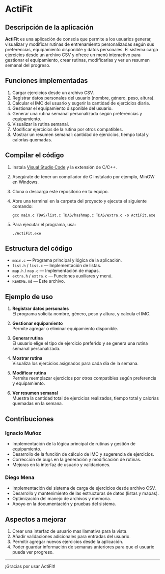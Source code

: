 # ActiFit

## Descripción de la aplicación
**ActiFit** es una aplicación de consola que permite a los usuarios generar, visualizar y modificar rutinas de entrenamiento personalizadas según sus preferencias, equipamiento disponible y datos personales. El sistema carga ejercicios desde un archivo CSV y ofrece un menú interactivo para gestionar el equipamiento, crear rutinas, modificarlas y ver un resumen semanal del progreso.

## Funciones implementadas
1. Cargar ejercicios desde un archivo CSV.
2. Registrar datos personales del usuario (nombre, género, peso, altura).
3. Calcular el IMC del usuario y sugerir la cantidad de ejercicios diaria.
4. Gestionar el equipamiento disponible del usuario.
5. Generar una rutina semanal personalizada según preferencias y equipamiento.
6. Visualizar la rutina semanal.
7. Modificar ejercicios de la rutina por otros compatibles.
8. Mostrar un resumen semanal: cantidad de ejercicios, tiempo total y calorías quemadas.

## Compilar el código 

1. Instala [Visual Studio Code](https://code.visualstudio.com/) y la extensión de C/C++.
2. Asegúrate de tener un compilador de C instalado por ejemplo, MinGW en Windows.
3. Clona o descarga este repositorio en tu equipo.
4. Abre una terminal en la carpeta del proyecto y ejecuta el siguiente comando:

    ```
    gcc main.c TDAS/list.c TDAS/hashmap.c TDAS/extra.c -o ActiFit.exe
    ```

5. Para ejecutar el programa, usa:

    ```
    ./ActiFit.exe
    ```

## Estructura del código

- `main.c`       — Programa principal y lógica de la aplicación.
- `list.h` / `list.c` — Implementación de listas.
- `map.h` / `map.c` — Implementación de mapas.
- `extra.h` / `extra.c` — Funciones auxiliares y menú.
- `README.md`    — Este archivo.

## Ejemplo de uso

1. **Registrar datos personales**  
   El programa solicita nombre, género, peso y altura, y calcula el IMC.

2. **Gestionar equipamiento**  
   Permite agregar o eliminar equipamiento disponible.

3. **Generar rutina**  
   El usuario elige el tipo de ejercicio preferido y se genera una rutina semanal personalizada.

4. **Mostrar rutina**  
   Visualiza los ejercicios asignados para cada día de la semana.

5. **Modificar rutina**  
   Permite reemplazar ejercicios por otros compatibles según preferencia y equipamiento.

6. **Ver resumen semanal**  
   Muestra la cantidad total de ejercicios realizados, tiempo total y calorías quemadas en la semana.

## Contribuciones

### Ignacio Muñoz
- Implementación de la lógica principal de rutinas y gestión de equipamiento.
- Desarrollo de la función de cálculo de IMC y sugerencia de ejercicios.
- Corrección de bugs en la generación y modificación de rutinas.
- Mejoras en la interfaz de usuario y validaciones.

### Diego Mena
- Implementación del sistema de carga de ejercicios desde archivo CSV.
- Desarrollo y mantenimiento de las estructuras de datos (listas y mapas).
- Optimización del manejo de archivos y memoria.
- Apoyo en la documentación y pruebas del sistema.

## Aspectos a mejorar

1. Crear una interfaz de usuario mas llamativa para la vista.
2. Añadir validaciones adicionales para entradas del usuario.
3. Permitir agregar nuevos ejercicios desde la aplicación.
4. Poder guardar información de semanas anteriores para que el usuario pueda ver progreso.

---

¡Gracias por usar ActiFit!